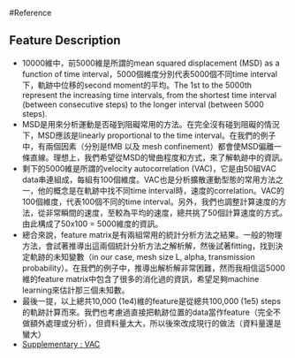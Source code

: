 #Reference

## Feature Description

* 10000維中，前5000維是所謂的mean squared displacement (MSD) as a function of time interval，5000個維度分別代表5000個不同time interval下，軌跡中位移的second moment的平均。The 1st to the 5000th represent the increasing time intervals, from the shortest time interval (between consecutive steps) to the longer interval (between 5000 steps).
* MSD是用來分析運動是否碰到阻礙常用的方法。在完全沒有碰到阻礙的情況下，MSD應該是linearly proportional to the time interval。在我們的例子中，有兩個因素（分別是fMB 以及 mesh confinement）都會使MSD偏離一條直線。理想上，我們希望從MSD的彎曲程度和方式，來了解軌跡中的資訊。
* 剩下的5000維是所謂的velocity autocorrelation (VAC)，它是由50組VAC data串連組成，每組有100個維度。VAC也是分析擴散運動型態的常用方法之一，他的概念是在軌跡中找不同time interval時，速度的correlation。VAC的100個維度，代表100個不同的time interval。另外，我們也調整計算速度的方法，從非常瞬間的速度，至較為平均的速度，總共挑了50個計算速度的方式。由此構成了50x100 = 5000維度的資訊。
* 總合來說，feature matrix是有兩組常用的統計分析方法之結果。一般的物理方法，會試著推導出這兩個統計分析方法之解析解，然後試著fitting，找到決定軌跡的未知變數（in our case, mesh size L, alpha, transmission probability）。在我們的例子中，推導出解析解非常困難，然而我相信這5000維的feature matrix中包含了很多的消化過的資訊，希望足夠machine learning來估計那三個未知數。
* 最後一提，以上總共10,000 (1e4)維的feature是從總共100,000 (1e5) steps的軌跡計算而來。我們也考慮過直接把軌跡位置的data當作feature（完全不做額外處理或分析），但資料量太大，所以後來改成現行的做法（資料量還是蠻大）
* [Supplementary : VAC](http://people.virginia.edu/~lz2n/mse627/notes/Correlations.pdf)